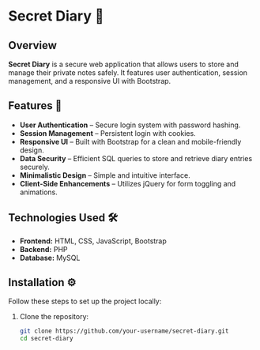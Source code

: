 # Secret Diary 📝

## Overview
**Secret Diary** is a secure web application that allows users to store and manage their private notes safely. It features user authentication, session management, and a responsive UI with Bootstrap.

## Features 🚀
- **User Authentication** – Secure login system with password hashing.
- **Session Management** – Persistent login with cookies.
- **Responsive UI** – Built with Bootstrap for a clean and mobile-friendly design.
- **Data Security** – Efficient SQL queries to store and retrieve diary entries securely.
- **Minimalistic Design** – Simple and intuitive interface.
- **Client-Side Enhancements** – Utilizes jQuery for form toggling and animations.

## Technologies Used 🛠️
- **Frontend:** HTML, CSS, JavaScript, Bootstrap
- **Backend:** PHP
- **Database:** MySQL

## Installation ⚙️
Follow these steps to set up the project locally:

1. Clone the repository:
   ```sh
   git clone https://github.com/your-username/secret-diary.git
   cd secret-diary
